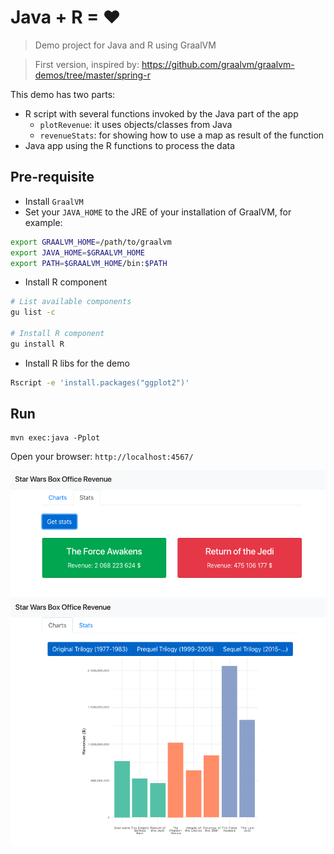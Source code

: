 # Java + R = ❤

> Demo project for Java and R using GraalVM

> First version, inspired by: https://github.com/graalvm/graalvm-demos/tree/master/spring-r 

This demo has two parts:
* R script with several functions invoked by the Java part of the app
  * `plotRevenue`: it uses objects/classes from Java
  * `revenueStats`: for showing how to use a map as result of the function
* Java app using the R functions to process the data


## Pre-requisite

* Install `GraalVM`
* Set your `JAVA_HOME` to the JRE of your installation of GraalVM, for example:
```bash
export GRAALVM_HOME=/path/to/graalvm
export JAVA_HOME=$GRAALVM_HOME
export PATH=$GRAALVM_HOME/bin:$PATH
```

* Install R component
```bash
# List available components
gu list -c

# Install R component
gu install R
```

* Install R libs for the demo
```bash
Rscript -e 'install.packages("ggplot2")'
```

## Run

```
mvn exec:java -Pplot
```

Open your browser: `http://localhost:4567/`

![Stats](img/stats.png)
![Plot](img/plot.png)
